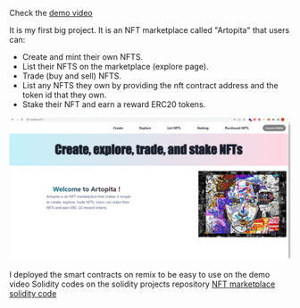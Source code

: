 Check the [demo video](https://www.linkedin.com/feed/update/urn:li:activity:6979464941334343680/)

It is my first big project. It is an NFT marketplace called "Artopita" that users can:
- Create and mint their own NFTS.
- List their NFTS on the marketplace (explore page). 
- Trade (buy and sell) NFTS.
- List any NFTS they own by providing the nft contract address and the token id that they own.
- Stake their NFT and earn a reward ERC20 tokens.

![Artopia NFT marketplace](media/Artopita_home_page.PNG)


I deployed the smart contracts on remix to be easy to use on the demo video
Solidity codes on the solidity projects repository [NFT marketplace solidity code](https://github.com/Eidoox/Smart-contracts-solidity-projects/tree/main/NFT%20Marketplace)
 
